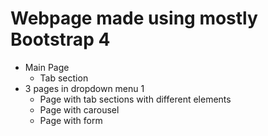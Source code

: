 # Webpage made using mostly Bootstrap 4
* Main Page
  * Tab section
* 3 pages in dropdown menu 1
  * Page with tab sections with different elements
  * Page with carousel
  * Page with form
